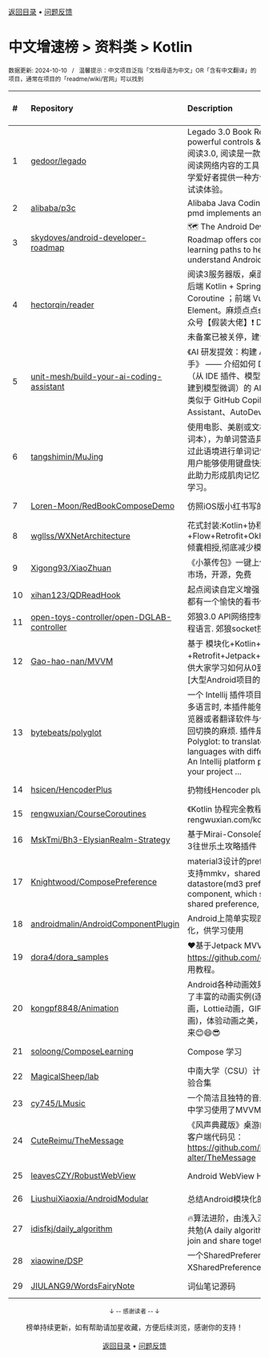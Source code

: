 <a href="https://github.com/GrowingGit/GitHub-Chinese-Top-Charts#github中文排行榜">返回目录</a> • <a href="/content/docs/feedback.md">问题反馈</a>

# 中文增速榜 > 资料类 > Kotlin
<sub>数据更新: 2024-10-10&nbsp;&nbsp;&nbsp;/&nbsp;&nbsp;&nbsp;温馨提示：中文项目泛指「文档母语为中文」OR「含有中文翻译」的项目，通常在项目的「readme/wiki/官网」可以找到</sub>

|#|Repository|Description|Stars|Average daily growth|Updated|
|:-|:-|:-|:-|:-|:-|
|1|[gedoor/legado](https://github.com/gedoor/legado)|Legado 3.0 Book Reader with powerful controls & full functions❤️阅读3.0, 阅读是一款可以自定义来源阅读网络内容的工具，为广大网络文学爱好者提供一种方便、快捷舒适的试读体验。|28802|15|2024-10-09|
|2|[alibaba/p3c](https://github.com/alibaba/p3c)|Alibaba Java Coding Guidelines pmd implements and IDE plugin|30416|11|2024-08-06|
|3|[skydoves/android-developer-roadmap](https://github.com/skydoves/android-developer-roadmap)| 🗺 The Android Developer Roadmap offers comprehensive learning paths to help you understand Android ecosystems.|7278|7|2024-09-21|
|4|[hectorqin/reader](https://github.com/hectorqin/reader)|阅读3服务器版，桌面端，iOS可用。后端 Kotlin + Spring Boot + Vert.x + Coroutine ；前端 Vue.js + Element。麻烦点点star，关注一下公众号【假装大佬】❗️  Demo服务器由于未备案已被关停，建议自行搭建|7932|7|2024-07-27|
|5|[unit-mesh/build-your-ai-coding-assistant](https://github.com/unit-mesh/build-your-ai-coding-assistant)|《AI 研发提效：构建 AI 辅助编码助手》 —— 介绍如何 DIY 一个端到端（从 IDE  插件、模型选型、数据集构建到模型微调）的 AI 辅助编程工具，类似于 GitHub Copilot、JetBrains AI Assistant、AutoDev 等。|547|2|2024-07-05|
|6|[tangshimin/MuJing](https://github.com/tangshimin/MuJing)|  使用电影、美剧或文档生成词库（单词本），为单词营造具体语境，进而通过此语境进行单词记忆。与此同时，用户能够使用键盘快速拼写单词，以此助力形成肌肉记忆，高效促进英语学习。|1022|2|2024-09-29|
|7|[Loren-Moon/RedBookComposeDemo](https://github.com/Loren-Moon/RedBookComposeDemo)|仿照iOS版小红书写的简单demo|51|1|2024-09-24|
|8|[wgllss/WXNetArchitecture](https://github.com/wgllss/WXNetArchitecture)|花式封装:Kotlin+协程+Flow+Retrofit+OkHttp+Repository,倾囊相授,彻底减少模版代码进阶之路|10|1|2024-09-26|
|9|[Xigong93/XiaoZhuan](https://github.com/Xigong93/XiaoZhuan)|《小篆传包》一键上传Apk到多个应用市场，开源，免费|95|1|2024-07-18|
|10|[xihan123/QDReadHook](https://github.com/xihan123/QDReadHook)|起点阅读自定义增强 Xp 模块,愿大家都有一个愉快的看书体验|778|1|2024-10-09|
|11|[open-toys-controller/open-DGLAB-controller](https://github.com/open-toys-controller/open-DGLAB-controller)|郊狼3.0 API网络控制器. 支持任意编程语言. 郊狼socket控制器开发教程|75|0|2024-05-27|
|12|[Gao-hao-nan/MVVM](https://github.com/Gao-hao-nan/MVVM)|基于 模块化+Kotlin+协程+Retrofit+Jetpack+MVVM 架构.能提供大家学习如何从0到1打造一个符合[大型Android项目的架构模式]|46|0|2024-07-12|
|13|[bytebeats/polyglot](https://github.com/bytebeats/polyglot)|一个 Intellij 插件项目, 当工程需要支持多语言时, 本插件能够帮助你省去在浏览器或者翻译软件与你的项目之间来回切换的麻烦. 插件是第一生产力啊! Polyglot: to translate different languages with different translators! An Intellij platform plugin project.If your project ...|9|0|2024-05-08|
|14|[hsicen/HencoderPlus](https://github.com/hsicen/HencoderPlus)|扔物线Hencoder plus系列课程 |74|0|2024-09-12|
|15|[rengwuxian/CourseCoroutines](https://github.com/rengwuxian/CourseCoroutines)|《Kotlin 协程完全教程》的配套源码：rengwuxian.com/kc|11|0|2024-09-02|
|16|[MskTmi/Bh3-ElysianRealm-Strategy](https://github.com/MskTmi/Bh3-ElysianRealm-Strategy)|基于Mirai-Console的QQ机器人崩坏3往世乐土攻略插件|16|0|2024-05-28|
|17|[Knightwood/ComposePreference](https://github.com/Knightwood/ComposePreference)|material3设计的preference组件库，支持mmkv，shared preference和datastore(md3 preference component, which supports MMKV, shared preference, and datastore)|9|0|2024-08-07|
|18|[androidmalin/AndroidComponentPlugin](https://github.com/androidmalin/AndroidComponentPlugin)|Android上简单实现四大组件的插件化，供学习使用|459|0|2024-09-25|
|19|[dora4/dora_samples](https://github.com/dora4/dora_samples)|❤️基于Jetpack MVVM，https://github.com/dora4/dora 的使用教程。|17|0|2024-09-14|
|20|[kongpf8848/Animation](https://github.com/kongpf8848/Animation)|Android各种动画效果合集，项目包含了丰富的动画实例(逐帧动画，补间动画，Lottie动画，GIF动画，SVGA动画)，体验动画之美，让Android动起来😊😄😎|473|0|2024-06-29|
|21|[soloong/ComposeLearning](https://github.com/soloong/ComposeLearning)|Compose  学习|11|0|2024-07-20|
|22|[MagicalSheep/lab](https://github.com/MagicalSheep/lab)|中南大学（CSU）计算机学院课程实验合集|45|0|2024-06-03|
|23|[cy745/LMusic](https://github.com/cy745/LMusic)|一个简洁且独特的音乐播放器，在其中学习使用了MVVM架构|206|0|2024-10-07|
|24|[CuteReimu/TheMessage](https://github.com/CuteReimu/TheMessage)|《风声典藏版》桌游的服务端代码。客户端代码见：https://github.com/Death-alter/TheMessage|16|0|2024-09-30|
|25|[leavesCZY/RobustWebView](https://github.com/leavesCZY/RobustWebView)|Android WebView H5 秒开方案总结|112|0|2024-05-01|
|26|[LiushuiXiaoxia/AndroidModular](https://github.com/LiushuiXiaoxia/AndroidModular)|总结Android模块化的一些技术点|359|0|2024-06-17|
|27|[idisfkj/daily_algorithm](https://github.com/idisfkj/daily_algorithm)|🔥算法进阶，由浅入深，欢迎加入一起共勉(A daily algorithm，Welcome to join and share together)|98|0|2024-06-23|
|28|[xiaowine/DSP](https://github.com/xiaowine/DSP)|一个SharedPreferences和XSharedPreferences的封装库|10|0|2024-06-17|
|29|[JIULANG9/WordsFairyNote](https://github.com/JIULANG9/WordsFairyNote)|词仙笔记源码|91|0|2024-10-06|

<div align="center">
    <p><sub>↓ -- 感谢读者 -- ↓</sub></p>
    榜单持续更新，如有帮助请加星收藏，方便后续浏览，感谢你的支持！
</div>

<br/>

<div align="center"><a href="https://github.com/GrowingGit/GitHub-Chinese-Top-Charts#github中文排行榜">返回目录</a> • <a href="/content/docs/feedback.md">问题反馈</a></div>
